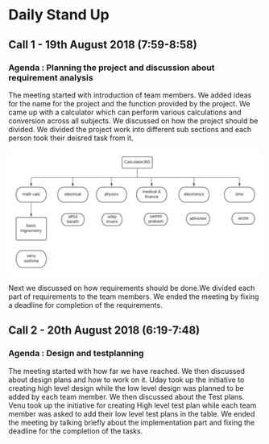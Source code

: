 # Daily Stand Up

## Call 1 - 19th August 2018 (7:59-8:58)

### **Agenda** : Planning the project and discussion about requirement analysis

The meeting started with introduction of team members. We added ideas for the name for the project and the function provided by the project. We came up with a calculator which can perform various calculations and conversion across all subjects. We discussed on how the project should be divided. We divided the project work into different sub sections and each person took their deisred task from it.

![Base work](Calculator360_basework.png)

Next we discussed on how requirements should be done.We divided each part of requirements to the team members. We ended the meeting by fixing a deadline for completion of the requirements.

## Call 2 - 20th August 2018 (6:19-7:48)

### **Agenda** : Design and testplanning

The meeting started with how far we have reached. We then discussed about design plans and how to work on it. Uday took up the initiative to creating high level design while the low level design was planned to be added by each team member. We then discussed about the Test plans. Venu took up the initiative for creating High level test plan while each team member was asked to add their low level test plans in the table. We ended the meeting by talking briefly about the implementation part and fixing the deadline for the completion of the tasks.
